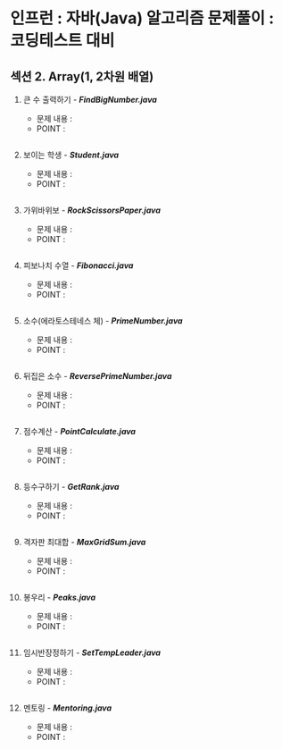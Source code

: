 # 인프런 : 자바(Java) 알고리즘 문제풀이 : 코딩테스트 대비
## 섹션 2. Array(1, 2차원 배열)

1. 큰 수 출력하기 - ***FindBigNumber.java***
    - 문제 내용 : 
    - POINT : 
    ```java 

    ```
 
2. 보이는 학생 - ***Student.java***
    - 문제 내용 : 
    - POINT : 
    ```java 

    ```
 
3. 가위바위보 - ***RockScissorsPaper.java***
    - 문제 내용 : 
    - POINT : 
    ```java 

    ```
 
4. 피보나치 수열 - ***Fibonacci.java***
    - 문제 내용 : 
    - POINT : 
    ```java 

    ```
 
5. 소수(에라토스테네스 체) - ***PrimeNumber.java***
    - 문제 내용 : 
    - POINT : 
    ```java 

    ```
 
6. 뒤집은 소수 - ***ReversePrimeNumber.java***
    - 문제 내용 : 
    - POINT : 
    ```java 

    ```
 
7. 점수계산 - ***PointCalculate.java***
    - 문제 내용 : 
    - POINT : 
    ```java 

    ```
 
8. 등수구하기 - ***GetRank.java***
    - 문제 내용 : 
    - POINT : 
    ```java 

    ```
 
9. 격자판 최대합 - ***MaxGridSum.java***
    - 문제 내용 : 
    - POINT : 
    ```java 

    ```
 
10. 봉우리 - ***Peaks.java***
    - 문제 내용 : 
    - POINT : 
    ```java 

    ```
 
11. 임시반장정하기 - ***SetTempLeader.java***
    - 문제 내용 : 
    - POINT : 
    ```java 

    ```
 
12. 멘토링 - ***Mentoring.java***
    - 문제 내용 : 
    - POINT : 
    ```java 

    ```
 